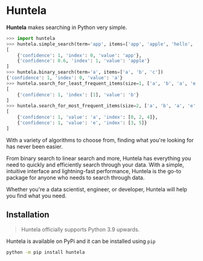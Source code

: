 # Huntela
**Huntela** makes searching in Python very simple.

```python
>>> import huntela
>>> huntela.simple_search(term='app', items=['app', 'apple', 'hello', 'world'])
[
    {'confidence': 1, 'index': 0, 'value': 'app'},
    {'confidence': 0.6, 'index': 1, 'value': 'apple'}
]
>>> huntela.binary_search(term='a', items=['a', 'b', 'c'])
{'confidence': 1, 'index': 0, 'value': 'a'}
>>> huntela.search_for_least_frequent_items(size=1, ['a', 'b', 'a', 'e', 'a', 'e'])
[
    {'confidence': 1, 'index': [1], 'value': 'b'}
]
>>> huntela.search_for_most_frequent_items(size=2, ['a', 'b', 'a', 'e', 'a', 'e'])
[
    {'confidence': 1, 'value': 'a', 'index': [0, 2, 4]},
    {'confidence': 1, 'value': 'e', 'index': [3, 5]}
]
```

With a variety of algorithms to choose from, finding what you're looking for has never been easier.

From binary search to linear search and more, Huntela has everything you need to 
quickly and efficiently search through your data. With a simple, intuitive interface
and lightning-fast performance, Huntela is the go-to package for anyone who needs to search through data.

Whether you're a data scientist, engineer, or  developer, Huntela will help you find what you need.

## Installation

> Huntela officially supports Python 3.9 upwards. 

Huntela is available on PyPi and it can be installed using `pip`

```bash
python -m pip install huntela
```
